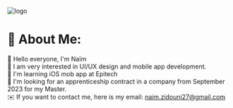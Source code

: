 ![logo](https://github.com/Ashutosh-PMishra/Ashutosh-PMishra/blob/main/Github%20Banner.png)

# 💫 About Me:
👋 Hello everyone, I'm Naïm<br>👀 I am very interested in UI/UX design and mobile app development. <br>🍏 I'm learning iOS mob app at Epitech <br>🤝 I'm looking for an apprenticeship contract in a company from September 2023 for my Master.<br> ✉️ If you want to contact me, here is my email: naim.zidouni27@gmail.com

